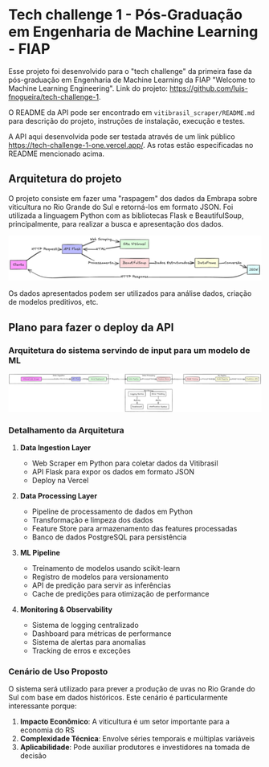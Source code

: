 # Tech challenge 1 - Pós-Graduação em Engenharia de Machine Learning - FIAP

Esse projeto foi desenvolvido para o "tech challenge" da primeira fase da pós-graduação em Engenharia de Machine Learning da FIAP "Welcome to Machine Learning Engineering". Link do projeto: https://github.com/luis-fnogueira/tech-challenge-1.

O README da API pode ser encontrado em `vitibrasil_scraper/README.md` para descrição do projeto,
instruções de instalação, execução e testes.

A API aqui desenvolvida pode ser testada através de um link público https://tech-challenge-1-one.vercel.app/. As rotas estão especificadas no README mencionado acima.

## Arquitetura do projeto

O projeto consiste em fazer uma "raspagem" dos dados da Embrapa sobre viticultura no Rio Grande do Sul e retorná-los em formato JSON. Foi utilizada a linguagem Python com as bibliotecas Flask e BeautifulSoup, principalmente, para realizar a busca e apresentação dos dados.

![Arquitetura do Projeto](arq-projeto.png)

Os dados apresentados podem ser utilizados para análise dados, criação de modelos preditivos, etc.

## Plano para fazer o deploy da API

### Arquitetura do sistema servindo de input para um modelo de ML

![Arquitetura do Projeto usando ML](arquitetura-ml.png)

### Detalhamento da Arquitetura

1. **Data Ingestion Layer**
   - Web Scraper em Python para coletar dados da Vitibrasil
   - API Flask para expor os dados em formato JSON
   - Deploy na Vercel

2. **Data Processing Layer**
   - Pipeline de processamento de dados em Python
   - Transformação e limpeza dos dados
   - Feature Store para armazenamento das features processadas
   - Banco de dados PostgreSQL para persistência

3. **ML Pipeline**
   - Treinamento de modelos usando scikit-learn
   - Registro de modelos para versionamento
   - API de predição para servir as inferências
   - Cache de predições para otimização de performance

4. **Monitoring & Observability**
   - Sistema de logging centralizado
   - Dashboard para métricas de performance
   - Sistema de alertas para anomalias
   - Tracking de erros e exceções

### Cenário de Uso Proposto

O sistema será utilizado para prever a produção de uvas no Rio Grande do Sul com base em dados históricos. Este cenário é particularmente interessante porque:

1. **Impacto Econômico**: A viticultura é um setor importante para a economia do RS
2. **Complexidade Técnica**: Envolve séries temporais e múltiplas variáveis
3. **Aplicabilidade**: Pode auxiliar produtores e investidores na tomada de decisão
